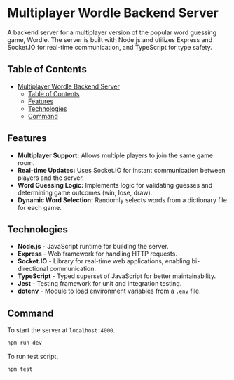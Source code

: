 # Multiplayer Wordle Backend Server

A backend server for a multiplayer version of the popular word guessing game, Wordle. The server is built with Node.js and utilizes Express and Socket.IO for real-time communication, and TypeScript for type safety.

## Table of Contents

- [Multiplayer Wordle Backend Server](#multiplayer-wordle-backend-server)
  - [Table of Contents](#table-of-contents)
  - [Features](#features)
  - [Technologies](#technologies)
  - [Command](#command)

## Features

- **Multiplayer Support:** Allows multiple players to join the same game room.
- **Real-time Updates:** Uses Socket.IO for instant communication between players and the server.
- **Word Guessing Logic:** Implements logic for validating guesses and determining game outcomes (win, lose, draw).
- **Dynamic Word Selection:** Randomly selects words from a dictionary file for each game.

## Technologies

- **Node.js** - JavaScript runtime for building the server.
- **Express** - Web framework for handling HTTP requests.
- **Socket.IO** - Library for real-time web applications, enabling bi-directional communication.
- **TypeScript** - Typed superset of JavaScript for better maintainability.
- **Jest** - Testing framework for unit and integration testing.
- **dotenv** - Module to load environment variables from a `.env` file.

## Command

To start the server at `localhost:4000`.

```bash
npm run dev
```

To run test script,

```bash
npm test
```
